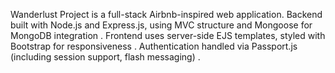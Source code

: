 Wanderlust Project is a full-stack Airbnb-inspired web application.
Backend built with Node.js and Express.js, using MVC structure and Mongoose for MongoDB integration .
Frontend uses server-side EJS templates, styled with Bootstrap for responsiveness .
Authentication handled via Passport.js (including session support, flash messaging) .
